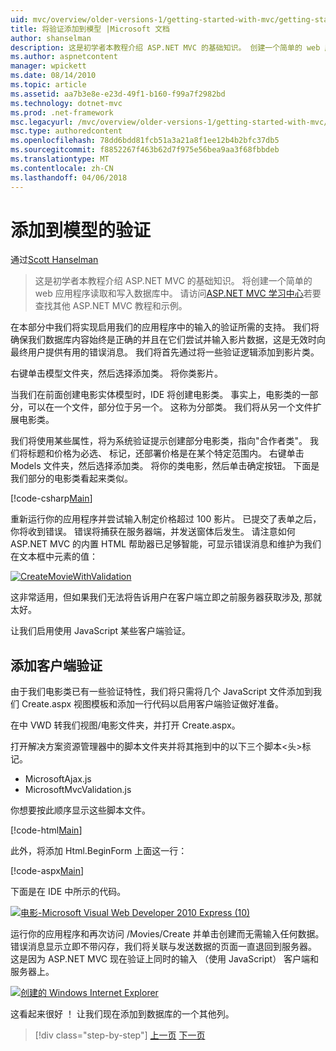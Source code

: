 ```yaml
---
uid: mvc/overview/older-versions-1/getting-started-with-mvc/getting-started-with-mvc-part7
title: 将验证添加到模型 |Microsoft 文档
author: shanselman
description: 这是初学者本教程介绍 ASP.NET MVC 的基础知识。 创建一个简单的 web 应用程序读取和写入数据库中。
ms.author: aspnetcontent
manager: wpickett
ms.date: 08/14/2010
ms.topic: article
ms.assetid: aa7b3e8e-e23d-49f1-b160-f99a7f2982bd
ms.technology: dotnet-mvc
ms.prod: .net-framework
msc.legacyurl: /mvc/overview/older-versions-1/getting-started-with-mvc/getting-started-with-mvc-part7
msc.type: authoredcontent
ms.openlocfilehash: 78dd6bdd81fcb51a3a21a8f1ee12b4b2bfc37db5
ms.sourcegitcommit: f8852267f463b62d7f975e56bea9aa3f68fbbdeb
ms.translationtype: MT
ms.contentlocale: zh-CN
ms.lasthandoff: 04/06/2018
---
```

<a name="adding-validation-to-the-model"></a>添加到模型的验证
====================
通过[Scott Hanselman](https://github.com/shanselman)

> 这是初学者本教程介绍 ASP.NET MVC 的基础知识。 将创建一个简单的 web 应用程序读取和写入数据库中。 请访问[ASP.NET MVC 学习中心](../../../index.md)若要查找其他 ASP.NET MVC 教程和示例。


在本部分中我们将实现启用我们的应用程序中的输入的验证所需的支持。 我们将确保我们数据库内容始终是正确的并且在它们尝试并输入影片数据，这是无效时向最终用户提供有用的错误消息。 我们将首先通过将一些验证逻辑添加到影片类。

右键单击模型文件夹，然后选择添加类。 将你类影片。

当我们在前面创建电影实体模型时，IDE 将创建电影类。 事实上，电影类的一部分，可以在一个文件，部分位于另一个。 这称为分部类。 我们将从另一个文件扩展电影类。

我们将使用某些属性，将为系统验证提示创建部分电影类，指向"合作者类"。 我们将标题和价格为必选、 标记，还部署价格是在某个特定范围内。 右键单击 Models 文件夹，然后选择添加类。 将你的类电影，然后单击确定按钮。 下面是我们部分的电影类看起来类似。

[!code-csharp[Main](getting-started-with-mvc-part7/samples/sample1.cs)]

重新运行你的应用程序并尝试输入制定价格超过 100 影片。 已提交了表单之后，你将收到错误。 错误将捕获在服务器端，并发送窗体后发生。 请注意如何 ASP.NET MVC 的内置 HTML 帮助器已足够智能，可显示错误消息和维护为我们在文本框中元素的值：

[![CreateMovieWithValidation](getting-started-with-mvc-part7/_static/image2.png)](getting-started-with-mvc-part7/_static/image1.png)

这非常适用，但如果我们无法将告诉用户在客户端立即之前服务器获取涉及, 那就太好。

让我们启用使用 JavaScript 某些客户端验证。

## <a name="adding-client-side-validation"></a>添加客户端验证

由于我们电影类已有一些验证特性，我们将只需将几个 JavaScript 文件添加到我们 Create.aspx 视图模板和添加一行代码以启用客户端验证做好准备。

在中 VWD 转我们视图/电影文件夹，并打开 Create.aspx。

打开解决方案资源管理器中的脚本文件夹并将其拖到中的以下三个脚本&lt;头&gt;标记。

- MicrosoftAjax.js
- MicrosoftMvcValidation.js

你想要按此顺序显示这些脚本文件。

[!code-html[Main](getting-started-with-mvc-part7/samples/sample2.html)]

此外，将添加 Html.BeginForm 上面这一行：

[!code-aspx[Main](getting-started-with-mvc-part7/samples/sample3.aspx)]

下面是在 IDE 中所示的代码。

[![电影-Microsoft Visual Web Developer 2010 Express (10)](getting-started-with-mvc-part7/_static/image4.png)](getting-started-with-mvc-part7/_static/image3.png)

运行你的应用程序和再次访问 /Movies/Create 并单击创建而无需输入任何数据。 错误消息显示立即不带闪存，我们将关联与发送数据的页面一直退回到服务器。 这是因为 ASP.NET MVC 现在验证上同时的输入 （使用 JavaScript） 客户端和服务器上。

[![创建的 Windows Internet Explorer](getting-started-with-mvc-part7/_static/image6.png)](getting-started-with-mvc-part7/_static/image5.png)

这看起来很好 ！ 让我们现在添加到数据库的一个其他列。

> [!div class="step-by-step"]
> [上一页](getting-started-with-mvc-part6.md)
> [下一页](getting-started-with-mvc-part8.md)
